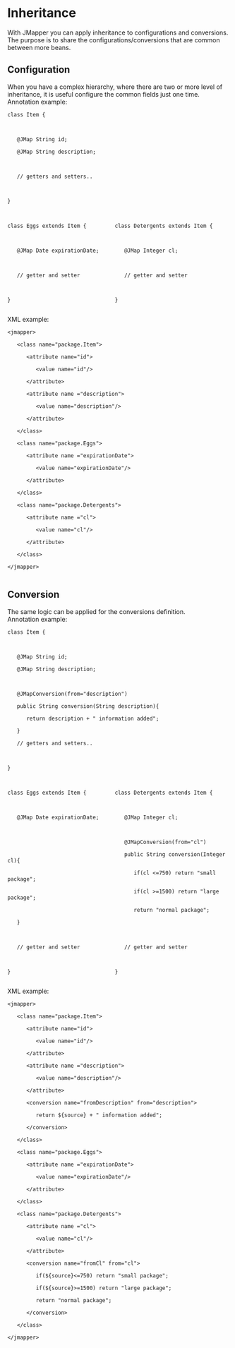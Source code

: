 # Inheritance #

With JMapper you can apply inheritance to configurations and conversions. The purpose is to share the configurations/conversions that are common between more beans.

## Configuration ##

When you have a complex hierarchy, where there are two or more level of inheritance, it is useful configure the common fields just one time.<br>
Annotation example:<br>
<pre><code>class Item {<br>
<br>
   @JMap String id;<br>
   @JMap String description;<br>
<br>
   // getters and setters..<br>
<br>
}<br>
<br>
class Eggs extends Item {         class Detergents extends Item {<br>
<br>
   @JMap Date expirationDate;        @JMap Integer cl;<br>
 <br>
   // getter and setter              // getter and setter    <br>
<br>
}                                 }<br>
</code></pre>
XML example:<br>
<pre><code>&lt;jmapper&gt;<br>
   &lt;class name="package.Item"&gt;<br>
      &lt;attribute name="id"&gt;<br>
         &lt;value name="id"/&gt;<br>
      &lt;/attribute&gt;<br>
      &lt;attribute name ="description"&gt;<br>
         &lt;value name="description"/&gt;<br>
      &lt;/attribute&gt;<br>
   &lt;/class&gt;<br>
   &lt;class name="package.Eggs"&gt;<br>
      &lt;attribute name ="expirationDate"&gt;<br>
         &lt;value name="expirationDate"/&gt;<br>
      &lt;/attribute&gt;<br>
   &lt;/class&gt;<br>
   &lt;class name="package.Detergents"&gt;<br>
      &lt;attribute name ="cl"&gt;<br>
         &lt;value name="cl"/&gt;<br>
      &lt;/attribute&gt;<br>
   &lt;/class&gt;<br>
&lt;/jmapper&gt;<br>
</code></pre>
<h2>Conversion</h2>

The same logic can be applied for the conversions definition.<br>
Annotation example:<br>
<pre><code>class Item {<br>
<br>
   @JMap String id;<br>
   @JMap String description;<br>
<br>
   @JMapConversion(from="description")<br>
   public String conversion(String description){<br>
      return description + " information added";<br>
   }<br>
   // getters and setters..<br>
<br>
}<br>
<br>
class Eggs extends Item {         class Detergents extends Item {<br>
<br>
   @JMap Date expirationDate;        @JMap Integer cl;<br>
 <br>
                                     @JMapConversion(from="cl")<br>
                                     public String conversion(Integer cl){<br>
                                        if(cl &lt;=750) return "small package";<br>
                                        if(cl &gt;=1500) return "large package";<br>
                                        return "normal package";<br>
   }<br>
<br>
   // getter and setter              // getter and setter    <br>
<br>
}                                 }<br>
</code></pre>
XML example:<br>
<pre><code>&lt;jmapper&gt;<br>
   &lt;class name="package.Item"&gt;<br>
      &lt;attribute name="id"&gt;<br>
         &lt;value name="id"/&gt;<br>
      &lt;/attribute&gt;<br>
      &lt;attribute name ="description"&gt;<br>
         &lt;value name="description"/&gt;<br>
      &lt;/attribute&gt;<br>
      &lt;conversion name="fromDescription" from="description"&gt;<br>
         return ${source} + " information added";<br>
      &lt;/conversion&gt;<br>
   &lt;/class&gt;<br>
   &lt;class name="package.Eggs"&gt;<br>
      &lt;attribute name ="expirationDate"&gt;<br>
         &lt;value name="expirationDate"/&gt;<br>
      &lt;/attribute&gt;<br>
   &lt;/class&gt;<br>
   &lt;class name="package.Detergents"&gt;<br>
      &lt;attribute name ="cl"&gt;<br>
         &lt;value name="cl"/&gt;<br>
      &lt;/attribute&gt;<br>
      &lt;conversion name="fromCl" from="cl"&gt;<br>
         if(${source}&lt;=750) return "small package";<br>
         if(${source}&gt;=1500) return "large package";<br>
         return "normal package";<br>
      &lt;/conversion&gt;<br>
   &lt;/class&gt;<br>
&lt;/jmapper&gt;<br>
</code></pre>